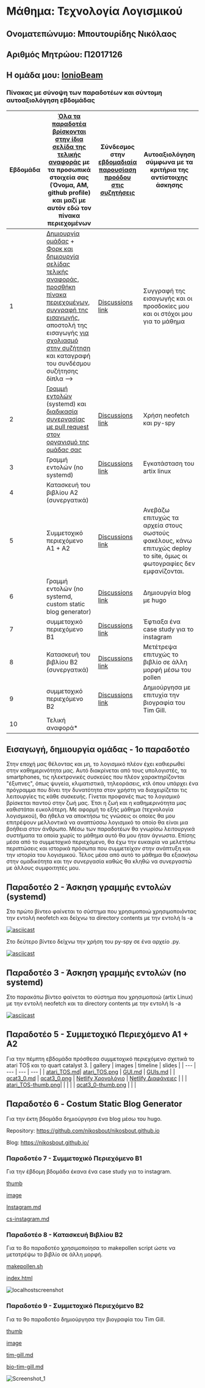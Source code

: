 # Μάθημα: Τεχνολογία Λογισμικού
## Ονοματεπώνυμο: Μπουτουρίδης Νικόλαος
## Αριθμός Μητρώου: Π2017126
## Η ομάδα μου: [IonioBeam](https://github.com/IonioBeam)

### Πίνακας με σύνοψη των παραδοτέων και σύντομη αυτοαξιολόγηση εβδομάδας
| Εβδομάδα | [Όλα τα παραδοτέα βρίσκονται στην ίδια σελίδα της τελικής αναφοράς](https://epidrome.github.io/teaching/deliverables/) με τα προσωπικά στοιχεία σας (Όνομα, ΑΜ, github profile) και μαζί με αυτόν εδώ τον πίνακα περιεχομένων | Σύνδεσμος στην [εβδομαδιαία παρουσίαση προόδου στις συζητήσεις](https://github.com/courses-ionio/help/discussions/categories/show-and-tell) | Αυτοαξιολόγηση σύμφωνα με τα κριτήρια της αντίστοιχης άσκησης |
| --- | --- | --- | --- |
| 1 | [Δημιουργία ομάδας](https://epidrome.github.io/teaching/team/) + [Φορκ και δημιουργία σελίδας τελικής αναφοράς](https://epidrome.github.io/teaching/guide/), [προσθήκη πίνακα περιεχομένων](https://raw.githubusercontent.com/courses-ionio/sw/master/README.md), [συγγραφή της εισαγωγής](https://epidrome.github.io/teaching/intro/), αποστολή της εισαγωγής [για σχολιασμό στην συζήτηση](https://github.com/courses-ionio/sw/discussions/categories/show-and-tell) και καταγραφή του συνδέσμου συζήτησης δίπλα --> | [Discussions link](https://github.com/courses-ionio/sw/discussions/1201) | Συγγραφή της εισαγωγής και οι προσδοκίες μου και οι στόχοι μου για το μάθημα |
| 2 | [Γραμμή εντολών](https://epidrome.github.io/teaching/cli) (systemd) και [διαδικασία συνεργασίας με pull request στον οργανισμό της ομάδας σας](https://epidrome.github.io/teaching/team) | [Discussions link](https://github.com/courses-ionio/sw/discussions/1251) | Χρήση neofetch και py-spy |
| 3 | Γραμμή εντολών (no systemd) |  [Discussions link](https://github.com/courses-ionio/sw/discussions/1323) | Εγκατάσταση του artix linux |
| 4 | Κατασκευή του βιβλίου Α2 (συνεργατικά) | | |
| 5 | Συμμετοχικό περιεχόμενο A1 + A2 | [Discussions link](https://github.com/courses-ionio/sw/discussions/1402) | Ανεβάζω επιτυχώς τα αρχεία στους σωστούς φακέλους, κάνω επιτυχώς deploy το site, όμως οι φωτογραφίες δεν εμφανίζονται. |
| 6 | Γραμμή εντολών (no systemd, custom static blog generator) | [Discussions link](https://github.com/courses-ionio/sw/discussions/1478) | Δημιουργία blog με hugo |
| 7 | συμμετοχικό περιεχόμενο B1 | [Discussions link](https://github.com/courses-ionio/sw/discussions/1512) | Έφτιαξα ένα case study για το instagram |
| 8 | Κατασκευή του βιβλίου Β2 (συνεργατικά) | [Discussions link](https://github.com/courses-ionio/sw/discussions/1552) |  Μετέτρεψα επιτυχώς το βιβλίο σε άλλη μορφή μέσω του pollen  |
| 9 | συμμετοχικό περιεχόμενο B2 | [Discussions link](https://github.com/courses-ionio/sw/discussions/1564) | Δημιούργησα με επιτυχία την βιογραφία του Tim Gill.|
| 10 | Τελική αναφορά* | | |

## Εισαγωγή, δημιουργία ομάδας - 1ο παραδοτέο
Στην εποχή μας θέλοντας και μη, το λογισμικό πλέον έχει καθιερωθεί στην καθημερινότητα μας. Αυτό διακρίνεται από τους υπολογιστές, τα smartphones, τις ηλεκτρονικές συσκεύες που πλέον χαρακτηρίζονται "έξυπνες", όπως ψυγεία, κλιματιστικά, τηλεοράσεις, κτλ όπου υπάρχει ένα πρόγραμμα που δίνει την δυνατότητα στον χρήστη να διαχειρίζεται τις λειτουργίες τις κάθε συσκευής. Γίνεται προφανές πως το λογισμικό βρίσκεται παντού στην ζωή μας. Έτσι η ζωή και η καθημερινότητα μας καθιστάται ευκολότερη. Με αφορμή το εξής μάθημα (τεχνολογία λογισμικού), θα ήθελα να αποκτήσω τις γνώσεις οι οποίες θα μου επιτρέψουν μελλοντικά να αναπτύσσω λογισμικό το οποίο θα είναι μια βοήθεια στον άνθρωπο. Μέσω των παραδοτέων θα γνωρίσω λειτουργικά συστήματα τα οποία χωρίς το μάθημα αυτό θα μου ήταν άγνωστα. Επίσης μέσα από το συμμετοχικό περιεχόμενο, θα έχω την ευκαιρία να μελετήσω περιπτώσεις και ιστορικά πρόσωπα που συμμετείχαν στην ανάπτυξη και την ιστορία του λογισμικού. Τέλος μέσα από αυτό το μάθημα θα εξασκήσω στην ομαδικότητα και την συνεργασία καθώς θα κληθώ να συνεργαστώ με άλλους συμφοιτητές μου.


## Παραδοτέο 2 - Άσκηση γραμμής εντολών (systemd)
Στο πρώτο βίντεο φαίνεται το σύστημα που χρησιμοποιώ χρησιμοποιόντας την εντολή neofetch και δείχνω τα directory contents με την εντολή ls -a

[![asciicast](https://asciinema.org/a/562233.svg)](https://asciinema.org/a/562233)

Στο δεύτερο βίντεο δείχνω την χρήση του py-spy σε ένα αρχείο .py.

[![asciicast](https://asciinema.org/a/562370.svg)](https://asciinema.org/a/562370)

## Παραδοτέο 3 - Άσκηση γραμμής εντολών (no systemd)
Στο παρακάτω βίντεο φαίνεται το σύστημα που χρησιμοποιώ (artix Linux) με την εντολή neofetch και τα directory contents με την εντολή ls -a

[![asciicast](https://asciinema.org/a/562370.svg)](https://asciinema.org/a/562370)

## Παραδοτέο 5 - Συμμετοχικό Περιεχόμενο Α1 + Α2
Για την πέμπτη εβδομάδα πρόσθεσα συμμετοχικό περιεχόμενο σχετικά το atari TOS και το quart catalyst 3.
| gallery | images | timeline | slides | 
| --- | --- | --- | --- | 
| [atari_TOS.md](https://github.com/nikosbout/_gallery/blob/master/atari_TOS.md)| [atari_TOS.png](https://github.com/nikosbout/images/blob/master/atari_TOS.png) | [GUI.md](https://github.com/nikosbout/site/blob/master/_timeline/GUI.md) | [GUIs.md](https://github.com/nikosbout/site/blob/master/_slides/GUIs.md) |
| [qcat3_0.md](https://github.com/nikosbout/_gallery/blob/master/qcat3_0.md) | [qcat3_0.png](https://github.com/nikosbout/images/blob/master/qcat3_0.png) | [Netlify Χρονολόγιο](https://hilarious-platypus-95e670.netlify.app/timeline/gui/) | [Netlify Διαφάνειες](https://hilarious-platypus-95e670.netlify.app/slides/guis/) |
| |  [atari_TOS-thumb.png](https://github.com/nikosbout/images/blob/master/atari_TOS-thumb.png)|    |        |
|    |  [qcat3_0-thumb.png](https://github.com/nikosbout/images/blob/master/qcat3_0-thumb.png)      |    |     | 


## Παραδοτέο 6 - Costum Static Blog Generator
Για την έκτη βδομάδα δημιούργησα ένα blog μέσω του hugο.


Repository: https://github.com/nikosbout/nikosbout.github.io


Blog: https://nikosbout.github.io/

### Παραδοτέο 7 - Συμμετοχικό Περιεχόμενο Β1
Για την έβδομη βδομάδα έκανα ένα case study για το instagram.

[thumb](https://github.com/nikosbout/images/blob/master/Instagram-thumb.png)

[image](https://github.com/nikosbout/images/blob/master/Instagram.png)

[Instagram.md](https://github.com/nikosbout/site/blob/master/_case-study/instagram.md)

[cs-instagram.md](https://github.com/nikosbout/site/blob/master/_includes/cs-instagram.md)

### Παραδοτέο 8 - Κατασκευή Βιβλίου Β2

Για το 8ο παραδοτέο χρησιμοποίησα το makepollen script ώστε να μετατρέψω το βιβλίο σε άλλη μορφή.

[makepollen.sh](https://github.com/nikosbout/kallipos/blob/master/makepollen.sh)

[index.html](https://github.com/nikosbout/kallipos/blob/master/index.html)


![localhostscreenshot](https://user-images.githubusercontent.com/44340598/230574870-329dc2f6-3d06-4931-b0fb-8b4ff0d0490b.png)

### Παραδοτέο 9 - Συμμετοχικό Περιεχόμενο B2

Για το 9ο παραδοτέο δημιούργησα την βιογραφία του Tim Gill.

[thumb](https://github.com/nikosbout/images/blob/master/tim-gill-thumb.jpg)

[image](https://github.com/nikosbout/images/blob/master/tim-gill.jpg)

[tim-gill.md](https://github.com/nikosbout/site/blob/master/_biography/tim-gill.md)

[bio-tim-gill.md](https://github.com/nikosbout/site/blob/master/_includes/bio-tim-gill.md)

![Screenshot_1](https://user-images.githubusercontent.com/44340598/231715282-0a575804-219a-460f-9ba4-dc9dd4331e4f.png)
